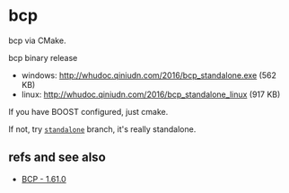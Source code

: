 bcp
===

bcp via CMake.

bcp binary release

-   windows: <http://whudoc.qiniudn.com/2016/bcp_standalone.exe> (562 KB)
-   linux: <http://whudoc.qiniudn.com/2016/bcp_standalone_linux> (917 KB)

If you have BOOST configured, just cmake.

If not, try [`standalone`](https://github.com/district10/bcp/tree/standalone) branch, it's really standalone.

## refs and see also

-   [BCP - 1.61.0](http://www.boost.org/doc/libs/1_61_0/tools/bcp/doc/html/index.html)
